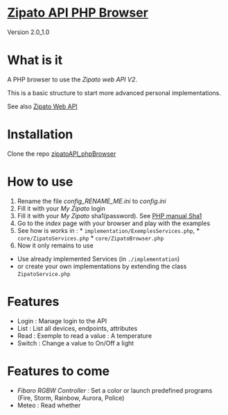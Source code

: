 # [Zipato API PHP Browser](https://github.com/Nikya/zipatoAPI_phpBrowser)

Version 2.0_1.0

# What is it
A PHP browser to use the *Zipato web API V2*.

This is a basic structure to start more advanced personal implementations.

See also [Zipato Web API](https://my.zipato.com/zipato-web/v2-doc/doc)

# Installation
Clone the repo [zipatoAPI_phpBrowser](https://github.com/Nikya/zipatoAPI_phpBrowser)

# How to use
1. Rename the file *config_RENAME_ME.ini* to *config.ini*
1. Fill it with your *My Zipato* login
1. Fill it with your *My Zipato* sha1(password). See [PHP manual Sha1](http://php.net/manual/en/function.sha1.php)
1. Go to the *index* page with your browser and play with the examples 
1. See how is works in :
         * `implementation/ExemplesServices.php`,
         * `core/ZipatoServices.php`
         * `core/ZipatoBrowser.php`
1. Now it only remains to use
  * Use already implemented Services (in `./implementation`)
  * or create your own implementations by extending the class `ZipatoService.php`

# Features
- Login : Manage login to the API
- List : List all devices, endpoints, attributes
- Read : Exemple to read a value : A temperature
- Switch : Change a value to On/Off a light

# Features to come
- *Fibaro RGBW Controller* : Set a color or launch predefined programs (Fire, Storm, Rainbow, Aurora, Police)
- Meteo : Read whether
